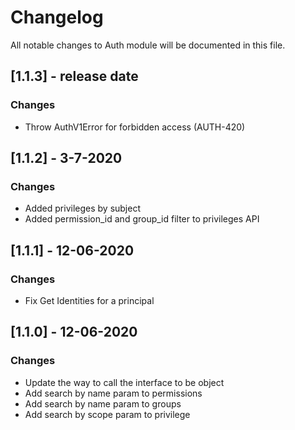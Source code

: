 # Changelog
All notable changes to Auth module will be documented in this file.

## [1.1.3] - release date
### Changes
- Throw AuthV1Error for forbidden access (AUTH-420)


## [1.1.2] - 3-7-2020
### Changes
- Added privileges by subject
- Added permission_id and group_id filter to privileges API

## [1.1.1] - 12-06-2020
### Changes
- Fix Get Identities for a principal

## [1.1.0] - 12-06-2020
### Changes
- Update the way to call the interface to be object
- Add search by name param to permissions
- Add search by name param to groups
- Add search by scope param to privilege